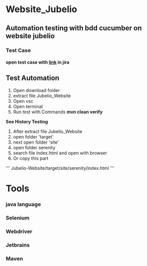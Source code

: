 # Website_Jubelio
Automation testing with bdd cucumber on website jubelio
--------------------------------------------------------
### Test Case
#### open test case with [link](https://bagas12.atlassian.net/projects/JTW?selectedItem=com.atlassian.plugins.atlassian-connect-plugin:com.xpandit.plugins.xray__testing-board#!page=test-repository&selectedFolder=6512aeb2944ba0629bb285a7) in jira

## Test Automation 
1. Open download folder
2. extract file Jubelio_Website
3. Open vsc
4. Open terminal 
5. Run test with Commands **mvn clean verify**

**See History Testing**
1. After extract file Jubelio_Website
2. open folder 'target'
3. next open folder 'site' 
4. open folder serenity
5. search file index.html and open with browser
6. Or copy this part 

'''
Jubelio-Website/target/site/serenity/index.html
'''

# Tools
### java language
### Selenium 
### Webdriver
### Jetbrains
### Maven
